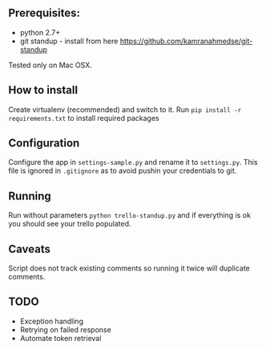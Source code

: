 Prerequisites:
--------------
* python 2.7+
* git standup - install from here https://github.com/kamranahmedse/git-standup

Tested only on Mac OSX.

How to install
--------------
Create virtualenv (recommended) and switch to it.
Run `pip install -r requirements.txt` to install required packages

Configuration
-------------
Configure the app in `settings-sample.py` and rename it to `settings.py`. This file is
 ignored in `.gitignore` as to avoid pushin your credentials to git.


Running
-------
Run without parameters `python trello-standup.py` and if everything is ok you should see your
trello populated.

Caveats
-------
Script does not track existing comments so running it twice will duplicate comments.

TODO
----
* Exception handling
* Retrying on failed response
* Automate token retrieval
